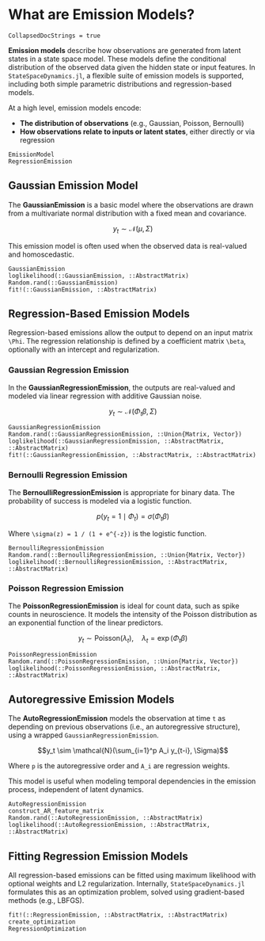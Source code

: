 # What are Emission Models?

```@meta
CollapsedDocStrings = true
```

**Emission models** describe how observations are generated from latent states in a state space model. These models define the conditional distribution of the observed data given the hidden state or input features. In `StateSpaceDynamics.jl`, a flexible suite of emission models is supported, including both simple parametric distributions and regression-based models.

At a high level, emission models encode:

- **The distribution of observations** (e.g., Gaussian, Poisson, Bernoulli)
- **How observations relate to inputs or latent states**, either directly or via regression

```@docs
EmissionModel
RegressionEmission
```

## Gaussian Emission Model

The **GaussianEmission** is a basic model where the observations are drawn from a multivariate normal distribution with a fixed mean and covariance.

```math
y_t \sim \mathcal{N}(\mu, \Sigma)
```

This emission model is often used when the observed data is real-valued and homoscedastic.

```@docs
GaussianEmission
loglikelihood(::GaussianEmission, ::AbstractMatrix)
Random.rand(::GaussianEmission)
fit!(::GaussianEmission, ::AbstractMatrix)
```

## Regression-Based Emission Models

Regression-based emissions allow the output to depend on an input matrix ``\Phi``. The regression relationship is defined by a coefficient matrix ``\beta``, optionally with an intercept and regularization.

### Gaussian Regression Emission

In the **GaussianRegressionEmission**, the outputs are real-valued and modeled via linear regression with additive Gaussian noise.

```math
y_t \sim \mathcal{N}(\Phi_t \beta, \Sigma)
```

```@docs
GaussianRegressionEmission
Random.rand(::GaussianRegressionEmission, ::Union{Matrix, Vector})
loglikelihood(::GaussianRegressionEmission, ::AbstractMatrix, ::AbstractMatrix)
fit!(::GaussianRegressionEmission, ::AbstractMatrix, ::AbstractMatrix)
```

### Bernoulli Regression Emission

The **BernoulliRegressionEmission** is appropriate for binary data. The probability of success is modeled via a logistic function.

```math
p(y_t = 1 \mid \Phi_t) = \sigma(\Phi_t \beta)
```

Where ``\sigma(z) = 1 / (1 + e^{-z})`` is the logistic function.

```@docs
BernoulliRegressionEmission
Random.rand(::BernoulliRegressionEmission, ::Union{Matrix, Vector})
loglikelihood(::BernoulliRegressionEmission, ::AbstractMatrix, ::AbstractMatrix)
```

### Poisson Regression Emission

The **PoissonRegressionEmission** is ideal for count data, such as spike counts in neuroscience. It models the intensity of the Poisson distribution as an exponential function of the linear predictors.

```math
y_t \sim \text{Poisson}(\lambda_t), \quad \lambda_t = \exp(\Phi_t \beta)
```

```@docs
PoissonRegressionEmission
Random.rand(::PoissonRegressionEmission, ::Union{Matrix, Vector})
loglikelihood(::PoissonRegressionEmission, ::AbstractMatrix, ::AbstractMatrix)
```

## Autoregressive Emission Models

The **AutoRegressionEmission** models the observation at time `t` as depending on previous observations (i.e., an autoregressive structure), using a wrapped `GaussianRegressionEmission`.

```math
y_t \sim \mathcal{N}(\sum_{i=1}^p A_i y_{t-i}, \Sigma)
```

Where `p` is the autoregressive order and `A_i` are regression weights.

This model is useful when modeling temporal dependencies in the emission process, independent of latent dynamics.

```@docs
AutoRegressionEmission
construct_AR_feature_matrix
Random.rand(::AutoRegressionEmission, ::AbstractMatrix)
loglikelihood(::AutoRegressionEmission, ::AbstractMatrix, ::AbstractMatrix)
```

## Fitting Regression Emission Models

All regression-based emissions can be fitted using maximum likelihood with optional weights and L2 regularization. Internally, `StateSpaceDynamics.jl` formulates this as an optimization problem, solved using gradient-based methods (e.g., LBFGS).

```@docs
fit!(::RegressionEmission, ::AbstractMatrix, ::AbstractMatrix)
create_optimization
RegressionOptimization
```
